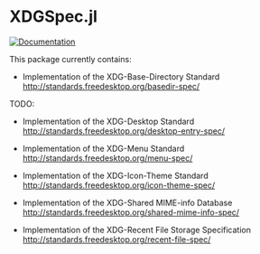 # XDGSpec.jl

[![Documentation](https://github.com/mehalter/XDGSpec.jl/workflows/Documentation/badge.svg)](https://mehalter.github.io/XDGSpec.jl/stable)

This package currently contains:

- Implementation of the XDG-Base-Directory Standard
  http://standards.freedesktop.org/basedir-spec/

TODO:

- Implementation of the XDG-Desktop Standard
  http://standards.freedesktop.org/desktop-entry-spec/

- Implementation of the XDG-Menu Standard
  http://standards.freedesktop.org/menu-spec/

- Implementation of the XDG-Icon-Theme Standard
  http://standards.freedesktop.org/icon-theme-spec/

- Implementation of the XDG-Shared MIME-info Database
  http://standards.freedesktop.org/shared-mime-info-spec/

- Implementation of the XDG-Recent File Storage Specification
  http://standards.freedesktop.org/recent-file-spec/
